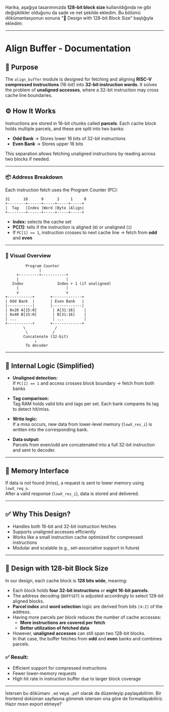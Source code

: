 Harika, aşağıya tasarımınızda **128-bit block size** kullanıldığında ne gibi değişiklikler olduğunu da sade ve net şekilde ekledim. Bu bölümü dökümantasyonun sonuna "📏 Design with 128-bit Block Size" başlığıyla ekledim:

---

# Align Buffer - Documentation

## 🧠 Purpose

The `align_buffer` module is designed for fetching and aligning **RISC-V compressed instructions** (16-bit) into **32-bit instruction words**. It solves the problem of **unaligned accesses**, where a 32-bit instruction may cross cache line boundaries.

## ⚙️ How It Works

Instructions are stored in 16-bit chunks called **parcels**. Each cache block holds multiple parcels, and these are split into two banks:

- **Odd Bank** → Stores lower 16 bits of 32-bit instructions  
- **Even Bank** → Stores upper 16 bits

This separation allows fetching unaligned instructions by reading across two blocks if needed.

---

### 📦 Address Breakdown

Each instruction fetch uses the Program Counter (PC):

```
31      10      9      2     1     0
+--------+------+-----+-----+-----+
|  Tag   |Index |Word |Byte |Align|
+--------+------+-----+-----+-----+
```

- **Index:** selects the cache set  
- **PC[1]:** tells if the instruction is aligned (`0`) or unaligned (`1`)  
- If `PC[1] == 1`, instruction crosses to next cache line → fetch from **odd** and **even**

---

### 📐 Visual Overview

```plaintext
         Program Counter
               |
     +---------+-----------+
     |                     |
   Index               Index + 1 (if unaligned)
     |                     |
     v                     v
+-----------+       +-------------+
| Odd Bank  |       | Even Bank   |
|-----------|       |-------------|
| 0x20 A[15:0]       | A[31:16]    |
| 0x40 B[15:0]       | B[31:16]    |
| ...                | ...         |
+-----------+       +-------------+
        \             /
         \           /
        Concatenate (32-bit)
             ↓
         To decoder
```

---

## 🧩 Internal Logic (Simplified)

- **Unaligned detection:**  
  If `PC[1] == 1` and access crosses block boundary → fetch from both banks

- **Tag comparison:**  
  Tag RAM holds valid bits and tags per set. Each bank compares its tag to detect hit/miss.

- **Write logic:**  
  If a miss occurs, new data from lower-level memory (`lowX_res_i`) is written into the corresponding bank.

- **Data output:**  
  Parcels from even/odd are concatenated into a full 32-bit instruction and sent to decoder.

---

## 💾 Memory Interface

If data is not found (miss), a request is sent to lower memory using `lowX_req_o`.  
After a valid response (`lowX_res_i`), data is stored and delivered.

---

## ✅ Why This Design?

- Handles both 16-bit and 32-bit instruction fetches  
- Supports unaligned accesses efficiently  
- Works like a small instruction cache optimized for compressed instructions  
- Modular and scalable (e.g., set-associative support in future)

---

## 📏 Design with 128-bit Block Size

In our design, each cache block is **128 bits wide**, meaning:

- Each block holds **four 32-bit instructions** or **eight 16-bit parcels**.
- The address decoding (`BOFFSET`) is adjusted accordingly to select 128-bit aligned blocks.
- **Parcel index** and **word selection** logic are derived from bits `[4:2]` of the address.
- Having more parcels per block reduces the number of cache accesses:
  - **More instructions are covered per fetch**
  - **Better utilization of fetched data**
- However, **unaligned accesses** can still span two 128-bit blocks.  
  In that case, the buffer fetches from **odd** and **even** banks and combines parcels.

### ✅ Result:
- Efficient support for compressed instructions  
- Fewer lower-memory requests  
- High hit rate in instruction buffer due to larger block coverage

---

İstersen bu dökümanı `.md` veya `.pdf` olarak da düzenleyip paylaşabilirim. Bir frontend doküman sayfasına gömmek istersen ona göre de formatlayabiliriz. Hazır mısın export etmeye?